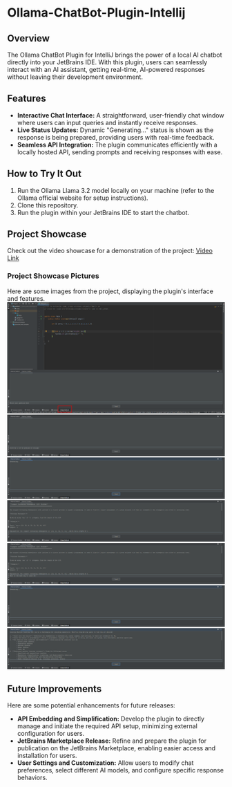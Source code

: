 
# Ollama-ChatBot-Plugin-Intellij

## Overview
The Ollama ChatBot Plugin for IntelliJ brings the power of a local AI chatbot directly into your JetBrains IDE. 
With this plugin, users can seamlessly interact with an AI assistant, getting real-time, AI-powered responses 
without leaving their development environment.

## Features
- **Interactive Chat Interface:** A straightforward, user-friendly chat window where users can input queries and 
  instantly receive responses.
- **Live Status Updates:** Dynamic "Generating..." status is shown as the response is being prepared, providing 
  users with real-time feedback.
- **Seamless API Integration:** The plugin communicates efficiently with a locally hosted API, sending prompts 
  and receiving responses with ease.

## How to Try It Out
1. Run the Ollama Llama 3.2 model locally on your machine (refer to the Ollama official website for setup instructions).
2. Clone this repository.
3. Run the plugin within your JetBrains IDE to start the chatbot.

## Project Showcase
Check out the video showcase for a demonstration of the project: [Video Link](https://youtu.be/GxwajvSr4wg)
  
### Project Showcase Pictures
Here are some images from the project, displaying the plugin's interface and features.
![Screenshot 1](screenshots/sc1.png)
![Screenshot 2](screenshots/sc2.png)
![Screenshot 3](screenshots/sc3.png)
![Screenshot 4](screenshots/sc4.png)
![Screenshot 5](screenshots/sc5.png)
![Screenshot 6](screenshots/sc6.png)
![Screenshot 7](screenshots/sc7.png)

## Future Improvements
Here are some potential enhancements for future releases:
- **API Embedding and Simplification:** Develop the plugin to directly manage and initiate the required API setup, 
  minimizing external configuration for users.
- **JetBrains Marketplace Release:** Refine and prepare the plugin for publication on the JetBrains Marketplace, 
  enabling easier access and installation for users.
- **User Settings and Customization:** Allow users to modify chat preferences, select different AI models, and 
  configure specific response behaviors.
